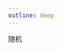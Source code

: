 ```yaml
---
outline: deep
---
```


<script setup>
import { ref } from "vue";
import { useRouter } from 'vitepress'
import { getArrayRandomItem, getChildPkgPath } from "@utils"
import roleList from "@data/ys/role/server.json"

const loading = ref(false)

const { route, go } = useRouter();

const handleClickRandom = async() => {
  go(getChildPkgPath(route.path, getArrayRandomItem(roleList).id))
}
</script>

<el-space class="w-full p-16" direction="vertical" alignment="center">
  <el-button type="primary" @click="handleClickRandom" :loading="loading">随机</el-button>
</el-space>